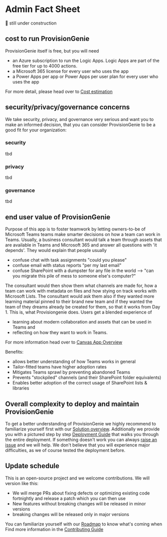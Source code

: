 # Admin Fact Sheet

🚨 still under construction

## cost to run ProvisionGenie

ProvisionGenie itself is free, but you will need 

* an Azure subscription  to run the Logic Apps. Logic Apps are part of the free tier for up to 4000 actions. 
* a Microsoft 365 license for every user who uses the app
* a Power Apps per app or Power Apps per user plan for every user who uses the app

For more detail, please head over to [Cost estimation](CostEstimation.md)

## security/privacy/governance concerns

We take security, privacy, and governance very serious and want you to make an informed decision, that you can consider ProvisionGenie to be a good fit for your organization: 

### security

tbd

### privacy

tbd

### governance

tbd

## end user value of ProvisionGenie

Purpose of this app is to foster teamwork by letting owners-to-be of Microsoft Teams teams make smarter decisions on how a team can work in Teams. Usually, a business consultant would talk a team through assets that are available in Teams and Microsoft 365 and answer all questions with 'it depends'. They would explain that people usually

* confuse chat with task assignments "could you please"
* confuse email with status reports "per my last email"
* confuse SharePoint with a dumpster for any file in the world --> "can you migrate this pile of mess to someone else's computer?"

The consultant would then show them what channels are made for, how a team can work with metadata on files and how stying on track works with Microsoft Lists. The consultant would ask them also if they wanted more learning material pinned to their brand new team and if they wanted the team of they dreams already be created for them, so that it works from Day 1. This is, what Provisiongenie does. Users get a blended experience of 

- learning about modern collaboration and assets that can be used in Teams and 
- reflecting on how they want to work in Teams. 

For more information head over to [Canvas App Overview](https://github.com/ProvisionGenie/ProvisionGenie/blob/main/Docs/CanvasAppOverview.md#high-level-overview-on-what-the-canvas-app-does)

Benefits: 

* allows better understanding of how Teams works in general
* Tailor-fitted teams have higher adoption rates
* Mitigates Teams sprawl by preventing abandoned Teams
* Prevents "stockpiled" channels (and their SharePoint folder equivalents)
* Enables better adoption of the correct usage of SharePoint lists & libraries

## Overall complexity to deploy and maintain ProvisionGenie

To get a better understanding of ProvisionGenie we highly recommend to familiarize yourself first with our [Solution overview](https://github.com/ProvisionGenie/ProvisionGenie/blob/main/Docs/SolutionOverview.md). Additionally we provide you with a pictured step by step [Deployment Guide](DeploymentGuide.md) that walks you through the entire deployment. If something doesn't work you can always [raise an issue](https://github.com/ProvisionGenie/ProvisionGenie/issues/new/choose) and we will help. We don't believe that you will experience major difficulties, as we of course tested the deployment before. 

## Update schedule 

This is an open-source project and we welcome contributions. We will version like this:

* We will merge PRs about fixing defects or optimizing existing code fortnightly and release a patch which you can then use
* New features without breaking changes will be released in minor versions
* breaking changes will be released only in major versions

You can familiarize yourself with our [Roadmap](https://github.com/ProvisionGenie/ProvisionGenie/blob/main/Docs/Roadmap.md) to know what's coming when
Find more information in the [Contributing Guide](https://github.com/ProvisionGenie/ProvisionGenie/blob/main/CONTRIBUTINGt.md) 

